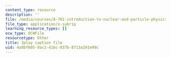 ```yaml
---
content_type: resource
description: ''
file: /media/courses/8-701-introduction-to-nuclear-and-particle-physics-fall-2020/4a8bf6059ac1416c037b8713a291e99c_JSlXpd9zm6Q.srt
file_type: application/x-subrip
learning_resource_types: []
ocw_type: OCWFile
resourcetype: Other
title: 3play caption file
uid: 4a8bf605-9ac1-416c-037b-8713a291e99c
---
```

